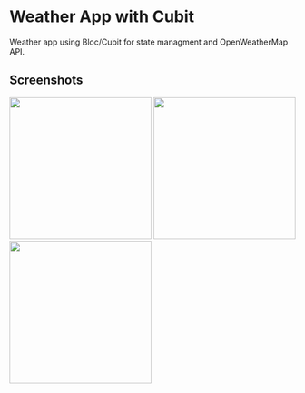 # Weather App with Cubit

Weather app using Bloc/Cubit for state managment and OpenWeatherMap API.

## Screenshots

<img src="https://github.com/HamdiMoadeb/weatherapp_cubit/assets/31443689/4c983928-635f-493d-9ec0-93b0ac4cc15e" width="250">
<img src="https://github.com/HamdiMoadeb/weatherapp_cubit/assets/31443689/f0dc7c2e-205d-4be7-833b-ab128afad75a" width="250">
<img src="https://github.com/HamdiMoadeb/weatherapp_cubit/assets/31443689/8e686efe-2aae-41cc-bfcd-51ca6a7de055" width="250">
